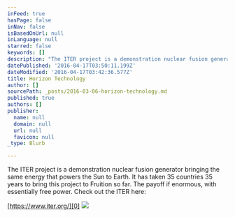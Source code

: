 ```yaml
---
inFeed: true
hasPage: false
inNav: false
isBasedOnUrl: null
inLanguage: null
starred: false
keywords: []
description: "The ITER project is a demonstration nuclear fusion generator bringing the same energy that powers the Sun to Earth. \_It has taken 35 countries 35 years to bring this project to Fruition so far. \_The payoff if enormous, with essentially free power. \_Check out the ITER here:"
datePublished: '2016-04-17T03:50:11.199Z'
dateModified: '2016-04-17T03:42:36.577Z'
title: Horizon Technology
author: []
sourcePath: _posts/2016-03-06-horizon-technology.md
published: true
authors: []
publisher:
  name: null
  domain: null
  url: null
  favicon: null
_type: Blurb

---
```

The ITER project is a demonstration nuclear fusion generator bringing the same energy that powers the Sun to Earth.  It has taken 35 countries 35 years to bring this project to Fruition so far.  The payoff if enormous, with essentially free power.  Check out the ITER here:

[https://www.iter.org/][0]
![](https://the-grid-user-content.s3-us-west-2.amazonaws.com/1e50fa88-07fa-49d7-a332-64d834183869.jpg)

[0]: https://www.iter.org/